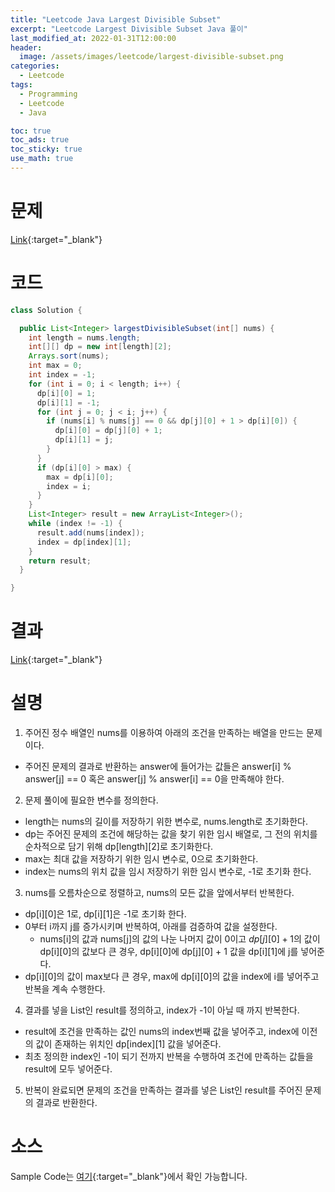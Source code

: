 ```yaml
---
title: "Leetcode Java Largest Divisible Subset"
excerpt: "Leetcode Largest Divisible Subset Java 풀이"
last_modified_at: 2022-01-31T12:00:00
header:
  image: /assets/images/leetcode/largest-divisible-subset.png
categories:
  - Leetcode
tags:
  - Programming
  - Leetcode
  - Java

toc: true
toc_ads: true
toc_sticky: true
use_math: true
---
```

# 문제
[Link](https://leetcode.com/problems/largest-divisible-subset/){:target="_blank"}

# 코드
```java
class Solution {

  public List<Integer> largestDivisibleSubset(int[] nums) {
    int length = nums.length;
    int[][] dp = new int[length][2];
    Arrays.sort(nums);
    int max = 0;
    int index = -1;
    for (int i = 0; i < length; i++) {
      dp[i][0] = 1;
      dp[i][1] = -1;
      for (int j = 0; j < i; j++) {
        if (nums[i] % nums[j] == 0 && dp[j][0] + 1 > dp[i][0]) {
          dp[i][0] = dp[j][0] + 1;
          dp[i][1] = j;
        }
      }
      if (dp[i][0] > max) {
        max = dp[i][0];
        index = i;
      }
    }
    List<Integer> result = new ArrayList<Integer>();
    while (index != -1) {
      result.add(nums[index]);
      index = dp[index][1];
    }
    return result;
  }

}
```

# 결과
[Link](https://leetcode.com/submissions/detail/631307010/){:target="_blank"}

# 설명
1. 주어진 정수 배열인 nums를 이용하여 아래의 조건을 만족하는 배열을 만드는 문제이다.
- 주어진 문제의 결과로 반환하는 answer에 들어가는 값들은 answer[i] % answer[j] == 0 혹은 answer[j] % answer[i] == 0을 만족해야 한다.

2. 문제 풀이에 필요한 변수를 정의한다.
- length는 nums의 길이를 저장하기 위한 변수로, nums.length로 초기화한다.
- dp는 주어진 문제의 조건에 해당하는 값을 찾기 위한 임시 배열로, 그 전의 위치를 순차적으로 담기 위해 dp[length][2]로 초기화한다.
- max는 최대 값을 저장하기 위한 임시 변수로, 0으로 초기화한다.
- index는 nums의 위치 값을 임시 저장하기 위한 임시 변수로, -1로 초기화 한다.

3. nums를 오름차순으로 정렬하고, nums의 모든 값을 앞에서부터 반복한다.
- dp[i][0]은 1로, dp[i][1]은 -1로 초기화 한다.
- 0부터 i까지 j를 증가시키며 반복하여, 아래를 검증하여 값을 설정한다.
  - nums[i]의 값과 nums[j]의 값의 나눈 나머지 값이 0이고 $dp[j][0] + 1$의 값이 dp[i][0]의 값보다 큰 경우, dp[i][0]에 dp[j][0] + 1 값을 dp[i][1]에 j를 넣어준다.
- dp[i][0]의 값이 max보다 큰 경우, max에 dp[i][0]의 값을 index에 i를 넣어주고 반복을 계속 수행한다.

4. 결과를 넣을 List인 result를 정의하고, index가 -1이 아닐 때 까지 반복한다.
- result에 조건을 만족하는 값인 nums의 index번째 값을 넣어주고, index에 이전의 값이 존재하는 위치인 dp[index][1] 값을 넣어준다.
- 최초 정의한 index인 -1이 되기 전까지 반복을 수행하여 조건에 만족하는 값들을 result에 모두 넣어준다.

5. 반복이 완료되면 문제의 조건을 만족하는 결과를 넣은 List인 result를 주어진 문제의 결과로 반환한다.

# 소스
Sample Code는 [여기](https://github.com/GracefulSoul/leetcode/blob/master/src/main/java/gracefulsoul/problems/LargestDivisibleSubset.java){:target="_blank"}에서 확인 가능합니다.